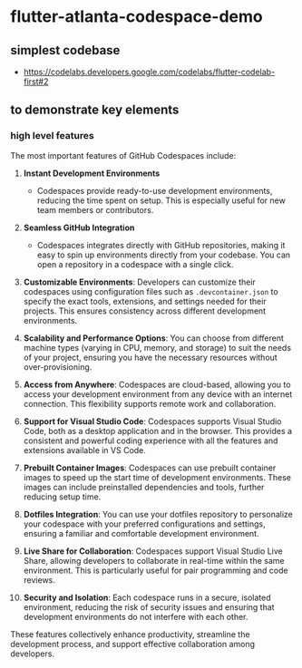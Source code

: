 # flutter-atlanta-codespace-demo

## simplest codebase

* https://codelabs.developers.google.com/codelabs/flutter-codelab-first#2

## to demonstrate key elements

### high level features

The most important features of GitHub Codespaces include:

1. **Instant Development Environments**
    - Codespaces provide ready-to-use development environments, reducing the time spent on setup. This is especially useful for new team members or contributors.
3. **Seamless GitHub Integration**
    - Codespaces integrates directly with GitHub repositories, making it easy to spin up environments directly from your codebase. You can open a repository in a codespace with a single click.

4. **Customizable Environments**: Developers can customize their codespaces using configuration files such as `.devcontainer.json` to specify the exact tools, extensions, and settings needed for their projects. This ensures consistency across different development environments.

5. **Scalability and Performance Options**: You can choose from different machine types (varying in CPU, memory, and storage) to suit the needs of your project, ensuring you have the necessary resources without over-provisioning.

6. **Access from Anywhere**: Codespaces are cloud-based, allowing you to access your development environment from any device with an internet connection. This flexibility supports remote work and collaboration.

7. **Support for Visual Studio Code**: Codespaces supports Visual Studio Code, both as a desktop application and in the browser. This provides a consistent and powerful coding experience with all the features and extensions available in VS Code.

8. **Prebuilt Container Images**: Codespaces can use prebuilt container images to speed up the start time of development environments. These images can include preinstalled dependencies and tools, further reducing setup time.

9. **Dotfiles Integration**: You can use your dotfiles repository to personalize your codespace with your preferred configurations and settings, ensuring a familiar and comfortable development environment.

10. **Live Share for Collaboration**: Codespaces support Visual Studio Live Share, allowing developers to collaborate in real-time within the same environment. This is particularly useful for pair programming and code reviews.

11. **Security and Isolation**: Each codespace runs in a secure, isolated environment, reducing the risk of security issues and ensuring that development environments do not interfere with each other.

These features collectively enhance productivity, streamline the development process, and support effective collaboration among developers.
